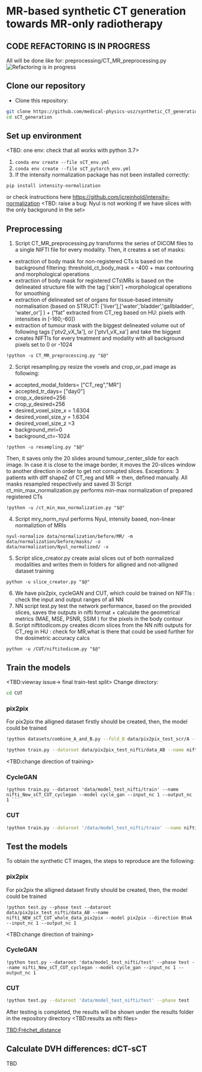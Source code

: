 # MR-based synthetic CT generation towards MR-only radiotherapy

## CODE REFACTORING IS IN PROGRESS
All will be done like for: preprocessing/CT_MR_preprocessing.py
![Refactoring is in progress](https://www.giastinchi.com/assets/work-in-progress.jpg)

## Clone our repository
- Clone this repository:
```bash
git clone https://github.com/medical-physics-usz/synthetic_CT_generation
cd sCT_generation
```

## Set up environment
<TBD: one env: check that all works with python 3.7>
1)  ```conda env create --file sCT_env.yml ```
2)  ```conda env create --file sCT_pytorch_env.yml ```
3) If the intensity normalization package has not been installed correctly:
 ```
pip install intensity-normalization
 ```
or check instructions here https://github.com/jcreinhold/intensity-normalization
<TBD: raise a bug: Nyul is not working if we have slices with the only backgorund in the set>

## Preprocessing
1) Script CT_MR_preprocessing.py transforms the series of DICOM files to a single NIFTI file for every modality. Then, it creates a set of masks: 
* extraction of body mask for non-registered CTs is based on the background filtering: threshold_ct_body_mask = -400 + max contouring and morphological operations
* extraction of body mask for registered CTs\MRs  is based on the delineated structure file with the tag ['skin'] +morphological operations for smoothing
* extraction of delineated set of organs for tissue-based intensity normalisation (based on STRUCT: ['liver'],['water','bladder','gallbladder', 'water_or'] ) + (“fat” extracted from CT_reg based on HU: pixels with intensities in [-160;-60])
* extraction of tumour mask with the biggest delineated volume out of following tags ['ptv2_vX_1a'], or ['ptv1_vX_xa'] and take the biggest
* creates NIFTIs for every treatment and modality with all background pixels set to 0 or -1024

 ```
!python -u CT_MR_preprocessing.py "$@"
 ```
2) Script resampling.py resize the voxels and crop_or_pad image as following:
* accepted_modal_folders= ["CT_reg","MR"]
* accepted_tr_days= ["day0"]
* crop_x_desired=256
* crop_y_desired=256
* desired_voxel_size_x = 1.6304
* desired_voxel_size_y = 1.6304
* desired_voxel_size_z =3
* background_mri=0
* background_ct=-1024
 ```
!python -u resampling.py "$@"
 ```
 Then, it saves only the 20 slides around tumour_center_slide for each image. In case it is close to the image border, it moves the 20-slices window to another direction in order to get not corrupted slices. Exceptions: 3 patients with diff shapeZ of CT_reg and MR -> then, defined manually. <TBD>All masks resampled respectively and saved 
3) Script ct_min_max_normalization.py performs min-max normalization of prepared registered CTs
 ```
!python -u /ct_min_max_normalization.py "$@"
 ```
4) Script mry_norm_nyul performs Nyul, intensity based, non-linear normaliztion of MRIs
 ```
nyul-normalize data/normalization/before/MR/ -m data/normalization/before/masks/ -o data/normalization/Nyul_normalized/ -v

 ```
5) Script slice_creator.py create axial slices out of both normalized modalities and writes them in folders for alligned and not-alligned dataset training
 ```
python -u slice_creator.py "$@"
 ```
6) We have pix2pix, cycleGAN and CUT, which could be trained on NIFTIs <TBD>: check the input and output ranges of all NN
7) NN script test.py test the network performance, based on the provided slices, saves the outputs in nifti format + calculate the geometrical metrics (MAE, MSE, PSNR, SSIM ) for the pixels in the body contour
8) Script niftitodicom.py creates dicom slices from the NN nifti outputs for CT_reg in HU <TBD>: check for MR,what is there that could be used further for the dosimetric accuracy calcs
 ```
python -u /CUT/niftitodicom.py "$@"
 ```

## Train the models
<TBD:viewray issue-> final train-test split>
Change directory:
 ```bash
cd CUT
```
 
 
### pix2pix
 For pix2pix the alligned dataset firstly should be created, then, the model could be trained
 ```bash
 !python datasets/combine_A_and_B.py --fold_B data/pix2pix_test_scr/A --fold_A data/pix2pix_test_scr/B --fold_AB data/pix2pix_test_scr/data_AB

!python train.py --dataroot data/pix2pix_test_nifti/data_AB --name nifti_NEW_sCT_CUT_whole_data_pix2pix --model pix2pix --direction BtoA --input_nc 1 --output_nc 1
 ```
<TBD:change direction of training> 

### CycleGAN
 ```
!python train.py --dataroot 'data/model_test_nifti/train' --name nifti_New_sCT_CUT_cyclegan --model cycle_gan --input_nc 1 --output_nc 1 ```
  ```
 
 ### CUT
 ```bash
!python train.py --dataroot '/data/model_test_nifti/train' --name nifti_sCT_CUT_cut --model cut --CUT_mode CUT --input_nc 1 --output_nc 1
 ```


## Test the models
To obtain the synthetic CT images, the steps to reproduce are the following:

### pix2pix
 For pix2pix the alligned dataset firstly should be created, then, the model could be trained
 ```
!python test.py --phase test --dataroot data/pix2pix_test_nifti/data_AB --name nifti_NEW_sCT_CUT_whole_data_pix2pix --model pix2pix --direction BtoA --input_nc 1 --output_nc 1
 ```
<TBD:change direction of training> 

### CycleGAN
 ```
!python test.py --dataroot 'data/model_test_nifti/test' --phase test --name nifti_New_sCT_CUT_cyclegan --model cycle_gan --input_nc 1 --output_nc 1
  ```
 
 ### CUT
 ```bash
!python test.py --dataroot 'data/model_test_nifti/test' --phase test  --name nifti_sCT_CUT_cut --model cut --CUT_mode CUT --input_nc 1 --output_nc 1
 ```
After testing is completed, the results will be shown under the results folder in the repository directory
<TBD:results as nifti files>

<TBD:Fréchet_distance>



## Calculate DVH differences: dCT-sCT
TBD